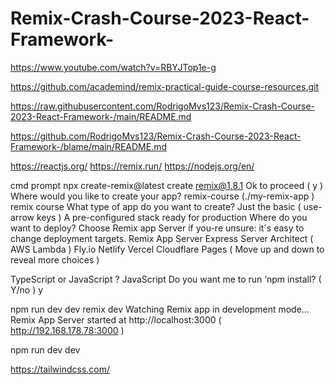 # Remix-Crash-Course-2023-React-Framework-



https://www.youtube.com/watch?v=RBYJTop1e-g

https://github.com/academind/remix-practical-guide-course-resources.git

https://raw.githubusercontent.com/RodrigoMvs123/Remix-Crash-Course-2023-React-Framework-/main/README.md

https://github.com/RodrigoMvs123/Remix-Crash-Course-2023-React-Framework-/blame/main/README.md

https://reactjs.org/
https://remix.run/
https://nodejs.org/en/


cmd prompt 
npx create-remix@latest
create remix@1.8.1
Ok to proceed ( y ) 
Where would you like to create your app? remix-course (./my-remix-app ) 
remix course 
What type of app do you want to create? Just the basic ( use-arrow keys )
A pre-configured stack ready for production 
Where do you want to deploy? Choose Remix app Server if you-re unsure: it´s easy to change deployment targets.
Remix App Server 
Express Server
Architect ( AWS Lambda )
Fly.io
Netlify 
Vercel 
Cloudflare Pages 
( Move up and down to reveal more choices ) 

TypeScript or JavaScript ? JavaScript 
Do you want me to run ‘npm install? ( Y/no ) y 

npm run dev 
dev 
remix dev
Watching Remix app in development mode…
Remix App Server started at http://localhost:3000 ( http://192.168.178.78:3000 ) 
 
npm run dev 
dev 

https://tailwindcss.com/



